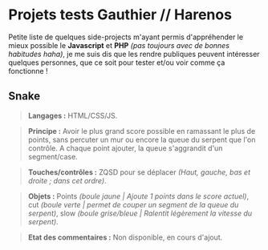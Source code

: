 # Projets tests Gauthier // Harenos
Petite liste de quelques side-projects m'ayant permis d'appréhender le mieux possible le **Javascript** et **PHP** *(pas toujours avec de bonnes habitudes haha)*, je me suis dis que les rendre publiques peuvent intéresser quelques personnes, que ce soit pour tester et/ou voir comme ça fonctionne !

## Snake
>**Langages :** HTML/CSS/JS.

>**Principe :** Avoir le plus grand score possible en ramassant le plus de points, sans percuter un mur ou encore la queue du serpent que l'on contrôle. A chaque point ajouter, la queue s'aggrandit d'un segment/case.

>**Touches/contrôles :** ZQSD pour se déplacer *(Haut, gauche, bas et droite ; dans cet ordre)*.

>**Objets :** Points *(boule jaune | Ajoute 1 points dans le score actuel)*, cut *(boule verte | permet de couper un segment de la queue du serpent)*, slow *(boule grise/bleue | Ralentit légèrement la vitesse du serpent)*.

>**Etat des commentaires :** Non disponible, en cours d'ajout.